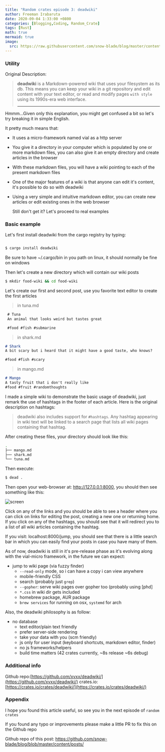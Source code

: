 ```yaml
---
title: "Random crates episode 3: deadwiki"
author: Freeman Irabaruta
date: 2020-09-04 1:33:00 +0800
categories: [Blogging,Coding, Random_Crate]
tags: [Rust]
math: true
mermaid: true
image:
  src: https://raw.githubusercontent.com/snow-blade/blog/master/content/assets/lite.png
---
```

### Utility

Original Description:

> **deadwiki** is a Markdown-powered wiki that uses your filesystem as
> its db. This means you can keep your wiki in a git repository and edit
> content with your text editor, or read and modify pages `with style`
> using its 1990s-era web interface.
>
> ---

<p class="tip">Hmmm...Given only this explanation, you might get confused a bit so let's try breaking it in simple English.</p>

It pretty much means that:

- It uses a micro-framework named vial as a http server

- You give it a directory in your computer which is populated by one or more markdown files, you can also give it an empty directory and create articles in the browser

- With these markdown files, you will have a wiki pointing to each of the present markdown files

- One of the major features of a wiki is that anyone can edit it's content, it's possible to do so with deadwiki

- Using a very simple and intuitive markdown editor, you can create new articles or edit existing ones in the web browser

  Still don't get it? Let's proceed to real examples

### Basic example

  Let's first install deadwiki from the cargo registry by typing:

  ```bash

  $ cargo install deadwiki

  ```

   <p class="tip"> Be sure to have ~/.cargo/bin in you path on linux, it should normally be fine on windows </p>
  Then let's create a new directory which will contain our wiki posts

  ```bash
  $ mkdir food-wiki && cd food-wiki
  ```

  Let's create our first and second post, use you favorite text editor to create the first articles
  > in tuna.md

  ```markdown
   # Tuna
   An animal that looks weird but tastes great

   #food #fish #submarine
  ```

> in shark.md

```markdown
# Shark
A bit scary but i heard that it might have a good taste, who knows?

#food #fish #scary
```

> in mango.md

```markdown
# Mango
A tasty fruit that i don't really like
#food #fruit #randomthoughts
```

I made a simple wiki to demonstrate the basic usage of deadwiki, just remark the use of hashtags in the footer of each article. Here is the original description on hashtags:

> deadwiki also includes support for `#hashtags`. Any hashtag appearing
> in wiki text will be linked to a search page that lists all wiki pages
> containing that hashtag.

After creating these files, your directory should look like this:

```bash
.
├── mango.md
├── shark.md
└── tuna.md
```

Then execute:

```bash
$ dead .
```

Then open your web-browser at: http://127.0.0.1:8000, you should then see something like this:

![screen](2.png)

Click on any of the links and you should be able to see a header where you can click on links for editing the post, creating a new one or returning home.
If you click on any of the hashtags, you should see that it will redirect you to a list of all wiki articles containing the hashtag.

If you visit: localhost:8000/jump, you should see that there is a little search bar in which you can easily find your posts in case you have many of them.

As of now, deadwiki is still in it's pre-release phase as it's evolving along with the vial-micro framework, in the future we can expect:

- jump to wiki page (via fuzzy finder)
  - `--read-only` mode, so i can have a copy i can view anywhere
  - mobile-friendly CSS
  - search (probably just `grep`)
  - `--gopher`: serve wiki pages over gopher too (probably using [phd]
  - `*.css` in wiki dir gets included
  - homebrew package, AUR package
  -  `brew services` for running on osx, `systemd` for arch


Also, the deadwiki philosophy is as follow:

- no database
  - text editor/plain text friendly
  - prefer server-side rendering
  - take your data with you (scm friendly)
  - js only for user input (keyboard shortcuts, markdown editor, finder)
  - no js frameworks/helpers
  - build time matters (42 crates currently, ~8s release ~6s debug)

### Additional info

  Github repo:[https://github.com/xvxx/deadwiki/](https://github.com/xvxx/deadwiki/)
  crates.io: [https://crates.io/crates/deadwiki/](https://crates.io/crates/deadwiki/)

### Appendix

  I hope you found this article useful, so see you in the next episode of `random crates`

  <p class="tip">If you found any typo or improvements please make a little PR to fix this on the Github repo</p>

  Github repo of this post: https://github.com/snow-blade/blog/blob/master/content/posts/
